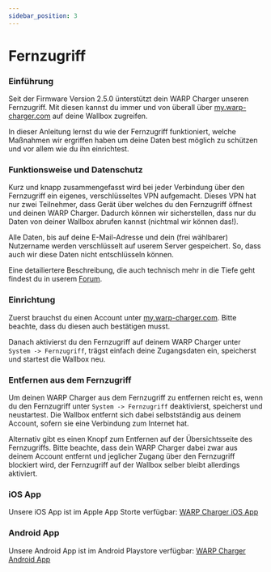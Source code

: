 ```yaml
---
sidebar_position: 3
---
```


# Fernzugriff

### Einführung
Seit der Firmware Version 2.5.0 ünterstützt dein WARP Charger unseren Fernzugriff. Mit diesen kannst du immer und von überall über [my.warp-charger.com](https://my.warp-charger.com) auf deine Wallbox zugreifen. 

In dieser Anleitung lernst du wie der Fernzugriff funktioniert, welche Maßnahmen wir ergriffen haben um deine Daten best möglich zu schützen und vor allem wie du ihn einrichtest.

### Funktionsweise und Datenschutz
Kurz und knapp zusammengefasst wird bei jeder Verbindung über den Fernzugriff ein eigenes, verschlüsseltes VPN aufgemacht. Dieses VPN hat nur zwei Teilnehmer, dass Gerät über welches du den Fernzugriff öffnest und deinen WARP Charger. Dadurch können wir sicherstellen, dass nur du Daten von deiner Wallbox abrufen kannst (nichtmal wir können das!).

Alle Daten, bis auf deine E-Mail-Adresse und dein (frei wählbarer) Nutzername werden verschlüsselt auf userem Server gespeichert. So, dass auch wir diese Daten nicht entschlüsseln können.

Eine detailiertere Beschreibung, die auch technisch mehr in die Tiefe geht findest du in userem [Forum](https://www.tinkerunity.org/topic/12365-fernzugriff-alpha).

### Einrichtung
Zuerst brauchst du einen Account unter [my.warp-charger.com](https://my.warp-charger.com). Bitte beachte, dass du diesen auch bestätigen musst.

Danach aktivierst du den Fernzugriff auf deinem WARP Charger unter `System -> Fernzugriff`, trägst einfach deine Zugangsdaten ein, speicherst und startest die Wallbox neu.

### Entfernen aus dem Fernzugriff
Um deinen WARP Charger aus dem Fernzugriff zu entfernen reicht es, wenn du den Fernzugriff unter `System -> Fernzugriff` deaktivierst, speicherst und neustartest. Die Wallbox entfernt sich dabei selbstständig aus deinem Account, sofern sie eine Verbindung zum Internet hat.

Alternativ gibt es einen Knopf zum Entfernen auf der Übersichtsseite des Fernzugriffs. Bitte beachte, dass dein WARP Charger dabei zwar aus deinem Account entfernt und jeglicher Zugang über den Fernzugriff blockiert wird, der Fernzugriff auf der Wallbox selber bleibt allerdings aktiviert.

### iOS App
Unsere iOS App ist im Apple App Storte verfügbar: [WARP Charger iOS App](https://apps.apple.com/us/app/warp-by-tinkerforge/id6736695801)

### Android App

Unsere Android App ist im Android Playstore verfügbar: [WARP Charger Android App](https://play.google.com/store/apps/details?id=com.tinkerforge.warp)

